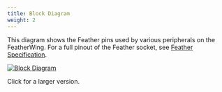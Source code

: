 ```yaml
---
title: Block Diagram
weight: 2
---
```


This diagram shows the Feather pins used by various peripherals on the FeatherWing. For a full pinout of the Feather socket, see [Feather Specification](https://learn.adafruit.com/adafruit-feather/feather-specification).

<div class="container">

[![Block Diagram](/docs/keyboard-featherwing/rev1/diagram_small.png)](/docs/keyboard-featherwing/rev1/diagram.png)

</div>

Click for a larger version.

